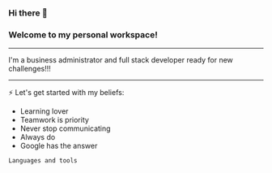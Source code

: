 ### Hi there 👋

### Welcome to my personal workspace!
--- 
I'm a business administrator and full stack developer ready for new challenges!!!

---
⚡ Let's get started with my beliefs:

- Learning lover
- Teamwork is priority
- Never stop communicating
- Always do
- Google has the answer

```bash
Languages and tools


```

<!--
**cmanzano91/cmanzano91** is a ✨ _special_ ✨ repository because its `README.md` (this file) appears on your GitHub profile.

Here are some ideas to get you started:

- 🔭 I’m currently working on ...
- 🌱 I’m currently learning ...
- 👯 I’m looking to collaborate on ...
- 🤔 I’m looking for help with ...
- 💬 Ask me about ...
- 📫 How to reach me: ...
- 😄 Pronouns: ...
- ⚡ Fun fact: ...
-->
